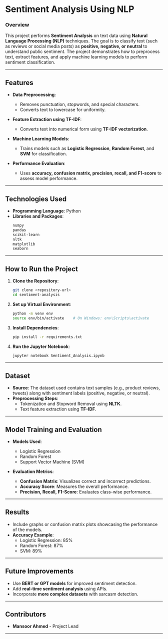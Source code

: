 
# **Sentiment Analysis Using NLP**

### **Overview**
This project performs **Sentiment Analysis** on text data using **Natural Language Processing (NLP)** techniques. The goal is to classify text (such as reviews or social media posts) as **positive, negative, or neutral** to understand public sentiment. The project demonstrates how to preprocess text, extract features, and apply machine learning models to perform sentiment classification.

---

## **Features**
- **Data Preprocessing**: 
  - Removes punctuation, stopwords, and special characters.
  - Converts text to lowercase for uniformity.

- **Feature Extraction using TF-IDF**: 
  - Converts text into numerical form using **TF-IDF vectorization**.

- **Machine Learning Models**: 
  - Trains models such as **Logistic Regression**, **Random Forest**, and **SVM** for classification.

- **Performance Evaluation**:
  - Uses **accuracy, confusion matrix, precision, recall, and F1-score** to assess model performance.

---

## **Technologies Used**
- **Programming Language**: Python  
- **Libraries and Packages**:
  ```bash
  numpy
  pandas
  scikit-learn
  nltk
  matplotlib
  seaborn
  ```

---

## **How to Run the Project**

1. **Clone the Repository**:
   ```bash
   git clone <repository-url>
   cd sentiment-analysis
   ```

2. **Set up Virtual Environment**:
   ```bash
   python -m venv env
   source env/bin/activate    # On Windows: env\Scripts\activate
   ```

3. **Install Dependencies**:
   ```bash
   pip install -r requirements.txt
   ```

4. **Run the Jupyter Notebook**:
   ```bash
   jupyter notebook Sentiment_Analysis.ipynb
   ```

---

## **Dataset**
- **Source**: The dataset used contains text samples (e.g., product reviews, tweets) along with sentiment labels (positive, negative, or neutral).
- **Preprocessing Steps**:
  - Tokenization and Stopword Removal using **NLTK**.
  - Text feature extraction using **TF-IDF**.

---

## **Model Training and Evaluation**
- **Models Used**:
  - Logistic Regression
  - Random Forest
  - Support Vector Machine (SVM)

- **Evaluation Metrics**:
  - **Confusion Matrix**: Visualizes correct and incorrect predictions.
  - **Accuracy Score**: Measures the overall performance.
  - **Precision, Recall, F1-Score**: Evaluates class-wise performance.

---

## **Results**
- Include graphs or confusion matrix plots showcasing the performance of the models.
- **Accuracy Example**:
  - Logistic Regression: 85%
  - Random Forest: 87%
  - SVM: 89%

---

## **Future Improvements**
- Use **BERT or GPT models** for improved sentiment detection.
- Add **real-time sentiment analysis** using APIs.
- Incorporate **more complex datasets** with sarcasm detection.

---

## **Contributors**
- **Mansoor Ahmed** - Project Lead

---
